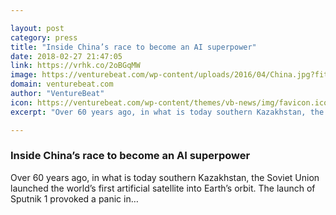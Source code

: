 ```yaml
---

layout: post
category: press
title: "Inside China’s race to become an AI superpower"
date: 2018-02-27 21:47:05
link: https://vrhk.co/2oBGqMW
image: https://venturebeat.com/wp-content/uploads/2016/04/China.jpg?fit=1350%2C777&strip=all
domain: venturebeat.com
author: "VentureBeat"
icon: https://venturebeat.com/wp-content/themes/vb-news/img/favicon.ico
excerpt: "Over 60 years ago, in what is today southern Kazakhstan, the Soviet Union launched the world’s first artificial satellite into Earth’s orbit. The launch of Sputnik 1 provoked a panic in…"

---
```


### Inside China’s race to become an AI superpower

Over 60 years ago, in what is today southern Kazakhstan, the Soviet Union launched the world’s first artificial satellite into Earth’s orbit. The launch of Sputnik 1 provoked a panic in…
